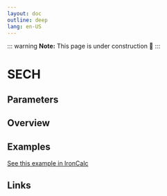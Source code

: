 ```yaml
---
layout: doc
outline: deep
lang: en-US
---
```


::: warning
**Note:** This page is under construction 🚧
:::

# SECH

## Parameters

## Overview

## Examples

[See this example in IronCalc](https://app.ironcalc.com/?filename=sech)

## Links